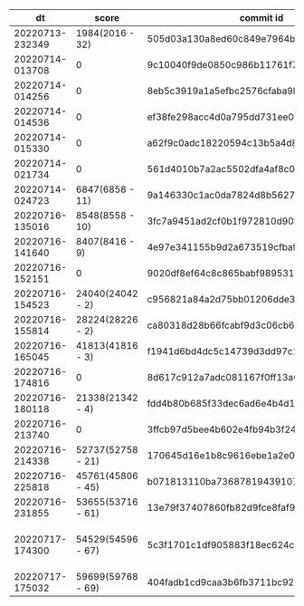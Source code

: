 |dt|score|commit id|change log|
|--|--|--|--|
|20220713-232349|1984(2016 - 32)|505d03a130a8ed60c849e7964b6e439ddf04efb4|first bench|
|20220714-013708|0|9c10040f9de0850c986b11761f79b2bf63848d69|test|
|20220714-014256|0|8eb5c3919a1a5efbc2576cfaba9bb5bbc4cefa2d|test2|
|20220714-014536|0|ef38fe298acc4d0a795dd731ee07d5abd31ecff5|test3|
|20220714-015330|0|a62f9c0adc18220594c13b5a4d8ce34de3c92c6a|make appserver2 mysql|
|20220714-021734|0|561d4010b7a2ac5502dfa4af8c015ca96ec26657|make appserver2 mysql|
|20220714-024723|6847(6858 - 11)|9a146330c1ac0da7824d8b5627d2c04d2d0c5fcc|make appserver2 mysql|
|20220716-135016|8548(8558 - 10)|3fc7a9451ad2cf0b1f972810d90fac6d3b4de5ae|alp|
|20220716-141640|8407(8416 - 9)|4e97e341155b9d2a673519cfbafceeb302a1b05c|pt-query-digest|
|20220716-152151|0|9020df8ef64c8c865babf9895311f5e2c29e136e|jia_isu_uuid_rev_timestamp_idx|
|20220716-154523|24040(24042 - 2)|c956821a84a2d75bb01206dde30ec4912851f033|jia_isu_uuid_rev_timestamp_idx|
|20220716-155814|28224(28226 - 2)|ca80318d28b66fcabf9d3c06cb63530b4909b938|load balance|
|20220716-165045|41813(41816 - 3)|f1941d6bd4dc5c14739d3dd97c1fc5cfd4357775|trend limit 1|
|20220716-174816|0|8d617c912a7adc081167f0ff13a6db23f1eaeb03|/api/trend window function|
|20220716-180118|21338(21342 - 4)|fdd4b80b685f33dec6ad6e4b4d1cb7c788b80985|/api/trend window function|
|20220716-213740|0|3ffcb97d5bee4b602e4fb94b3f249f5be2ab92a3|memcache /api/trend|
|20220716-214338|52737(52758 - 21)|170645d16e1b8c9616ebe1a2e06990879bc4aa14|memcache /api/trend|
|20220716-225818|45761(45806 - 45)|b071813110ba736878194391075507cbf4a17b29|sort /api/trend|
|20220716-231855|53655(53716 - 61)|13e79f37407860fb82d9fce8faf9b517dbbf2bf0|bulk insert POST /api/condition/:jia_isu_uuid|
|20220717-174300|54529(54596 - 67)|5c3f1701c1df905883f18ec624c2d569b78db36f|POST /api/condition/:jia_isu_uuid memcache SET last condition only|
|20220717-175032|59699(59768 - 69)|404fadb1cd9caa3b6fb3711bc92969987fd5ebef|nginx static assets|
